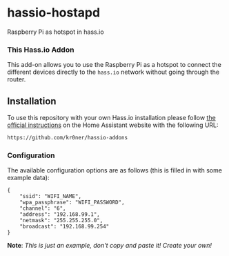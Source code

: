 # hassio-hostapd
Raspberry Pi as hotspot in hass.io

### This Hass.io Addon

This add-on allows you  to use the Raspberry Pi as a hotspot to connect the different devices directly to the `hass.io` network without going through the router.

## Installation

To use this repository with your own Hass.io installation please follow [the official instructions](https://www.home-assistant.io/hassio/installing_third_party_addons/) on the Home Assistant website with the following URL:

```txt
https://github.com/kr0ner/hassio-addons
```

### Configuration

The available configuration options are as follows (this is filled in with some example data):

```
{
    "ssid": "WIFI_NAME",
    "wpa_passphrase": "WIFI_PASSWORD",
    "channel": "6",
    "address": "192.168.99.1",
    "netmask": "255.255.255.0",
    "broadcast": "192.168.99.254"
}
```
**Note**: _This is just an example, don't copy and paste it! Create your own!_
